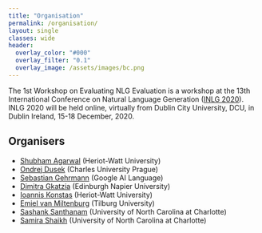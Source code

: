 ```yaml
---
title: "Organisation"
permalink: /organisation/
layout: single
classes: wide
header:
  overlay_color: "#000"
  overlay_filter: "0.1"
  overlay_image: /assets/images/bc.png
---
```


The 1st Workshop on Evaluating NLG Evaluation is a workshop at the 13th International Conference on Natural Language Generation ([INLG 2020](https://www.inlg2020.org/)). INLG 2020 will be held online, virtually from Dublin City University, DCU, in Dublin Ireland, 15-18 December, 2020. 


## Organisers

* [Shubham Agarwal](https://shubhamagarwal92.github.io/) (Heriot-Watt University)
* [Ondrej Dusek](https://tuetschek.github.io/) (Charles University Prague)
* [Sebastian Gehrmann](https://sebastiangehrmann.com/) (Google AI Language)
* [Dimitra Gkatzia](https://dimitragkatzia.wordpress.com/) (Edinburgh Napier University)
* [Ioannis Konstas](http://www.ikonstas.net/) (Heriot-Watt University)
* [Emiel van Miltenburg](https://emielvanmiltenburg.nl/) (Tilburg University)
* [Sashank Santhanam](https://sashank06.github.io) (University of North Carolina at Charlotte)
* [Samira Shaikh](https://webpages.uncc.edu/sshaikh2/) (University of North Carolina at Charlotte)
